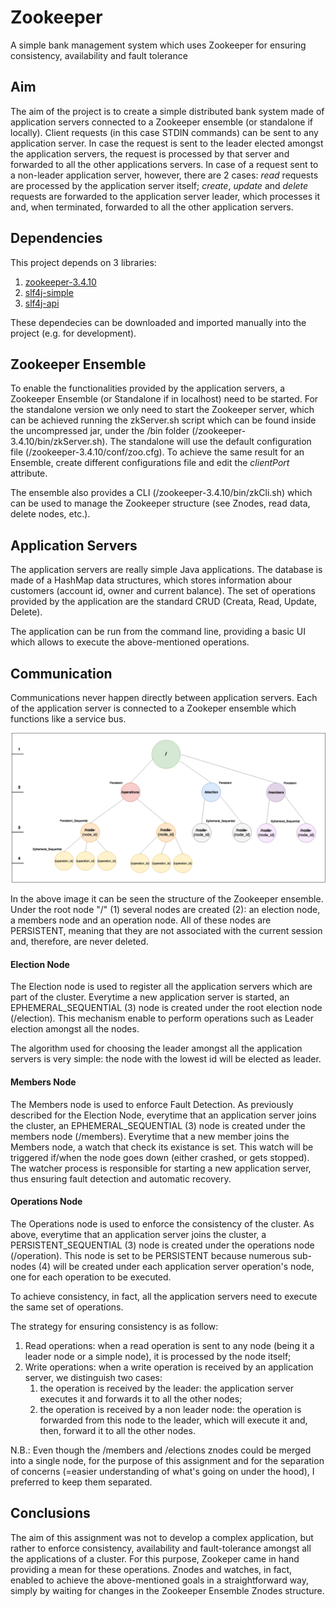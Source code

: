 # Zookeeper
A simple bank management system which uses Zookeeper for ensuring consistency, availability and fault tolerance

## Aim

The aim of the project is to create a simple distributed bank system made of application servers connected to a Zookeeper ensemble (or standalone if locally). Client requests (in this case STDIN commands) can be sent to any application server. In case the request is sent to the leader elected amongst the application servers, the request is processed by that server and forwarded to all the other applications servers. In case of a request sent to a non-leader application server, however, there are 2 cases: *_read_* requests are processed by the application server itself; *_create_*, *_update_* and *_delete_* requests are forwarded to the application server leader, which processes it and, when terminated, forwarded to all the other application servers.

## Dependencies

This project depends on 3 libraries:
1. [zookeeper-3.4.10](https://repo1.maven.org/maven2/org/apache/zookeeper/zookeeper/3.4.10/zookeeper-3.4.10.jar)
2. [slf4j-simple](https://mvnrepository.com/artifact/org.slf4j/slf4j-simple/1.7.25)
3. [slf4j-api](https://mvnrepository.com/artifact/org.slf4j/slf4j-api/1.7.25)

These dependecies can be downloaded and imported manually into the project (e.g. for development).

## Zookeeper Ensemble

To enable the functionalities provided by the application servers, a Zookeeper Ensemble (or Standalone if in localhost) need to be started. For the standalone version we only need to start the Zookeeper server, which can be achieved running the zkServer.sh script which can be found inside the uncompressed jar, under the /bin folder (/zookeeper-3.4.10/bin/zkServer.sh). The standalone will use the default configuration file (/zookeeper-3.4.10/conf/zoo.cfg). To achieve the same result for an Ensemble, create different configurations file and edit the *clientPort* attribute.

The ensemble also provides a CLI (/zookeeper-3.4.10/bin/zkCli.sh) which can be used to manage the Zookeeper structure (see Znodes, read data, delete nodes, etc.).

## Application Servers

The application servers are really simple Java applications. The database is made of a HashMap data structures, which stores information abour customers (account id, owner and current balance). The set of operations provided by the application are the standard CRUD (Creata, Read, Update, Delete).

The application can be run from the command line, providing a basic UI which allows to execute the above-mentioned operations.

## Communication

Communications never happen directly between application servers. Each of the application server is connected to a Zookeper ensemble which functions like a service bus.

![Zookeeper Ensemble](images/znodes.png?raw=true)

In the above image it can be seen the structure of the Zookeeper ensemble. Under the root node "/" (1) several nodes are created (2): an election node, a members node and an operation node. All of these nodes are PERSISTENT, meaning that they are not associated with the current session and, therefore, are never deleted.

#### Election Node

The Election node is used to register all the application servers which are part of the cluster. Everytime a new application server is started, an EPHEMERAL_SEQUENTIAL (3) node is created under the root election node (/election). This mechanism enable to perform operations such as Leader election amongst all the nodes.

The algorithm used for choosing the leader amongst all the application servers is very simple: the node with the lowest id will be elected as leader.

#### Members Node

The Members node is used to enforce Fault Detection. As previously described for the Election Node, everytime that an application server joins the cluster, an EPHEMERAL_SEQUENTIAL (3) node is created under the members node (/members). Everytime that a new member joins the Members node, a watch that check its existance is set. This watch will be triggered if/when the node goes down (either crashed, or gets stopped). The watcher process is responsible for starting a new application server, thus ensuring fault detection and automatic recovery.

#### Operations Node

The Operations node is used to enforce the consistency of the cluster. As above, everytime that an application server joins the cluster, a PERSISTENT_SEQUENTIAL (3) node is created under the operations node (/operation). This node is set to be PERSISTENT because numerous sub-nodes (4) will be created under each application server operation's node, one for each operation to be executed.

To achieve consistency, in fact, all the application servers need to execute the same set of operations.

The strategy for ensuring consistency is as follow:
1. Read operations: when a read operation is sent to any node (being it a leader node or a simple node), it is processed by the node itself;
2. Write operations: when a write operation is received by an application server, we distinguish two cases:
   1. the operation is received by the leader: the application server executes it and forwards it to all the other nodes;
   2. the operation is received by a non leader node: the operation is forwarded from this node to the leader, which will execute it and, then, forward it to all the other nodes.

N.B.: Even though the /members and /elections znodes could be merged into a single node, for the purpose of this assignment and for the separation of concerns (=easier understanding of what's going on under the hood), I preferred to keep them separated.

## Conclusions

The aim of this assignment was not to develop a complex application, but rather to enforce consistency, availability and fault-tolerance amongst all the applications of a cluster. For this purpose, Zookeper came in hand providing a mean for these operations. Znodes and watches, in fact, enabled to achieve the above-mentioned goals in a straightforward way, simply by waiting for changes in the Zookeeper Ensemble Znodes structure.
